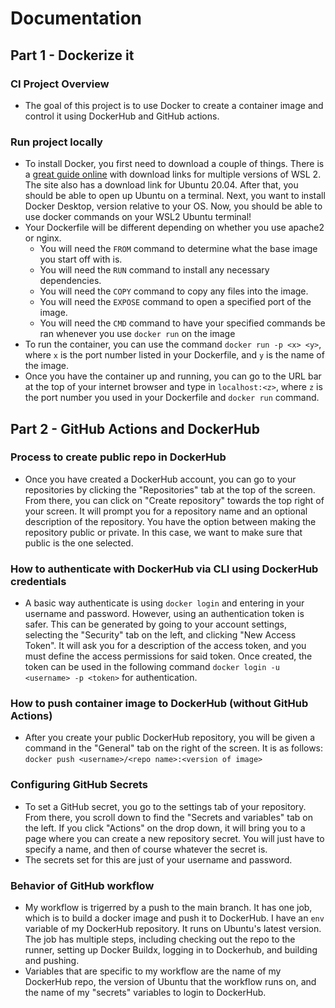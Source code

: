 # Documentation
## Part 1 - Dockerize it
### CI Project Overview
* The goal of this project is to use Docker to create a container image and control it using DockerHub and GitHub actions.
### Run project locally  
* To install Docker, you first need to download a couple of things. There is a [great guide online](https://www.omgubuntu.co.uk/how-to-install-wsl2-on-windows-10) with download links for multiple versions of WSL 2. The site also has a download link for Ubuntu 20.04. After that, you should be able to open up Ubuntu on a terminal. Next, you want to install Docker Desktop, version relative to your OS. Now, you should be able to use docker commands on your WSL2 Ubuntu terminal!
* Your Dockerfile will be different depending on whether you use apache2 or nginx.   
    * You will need the `FROM` command to determine what the base image you start off with is.  
    * You will need the `RUN` command to install any necessary dependencies.
    * You will need the `COPY` command to copy any files into the image.  
    * You will need the `EXPOSE` command to open a specified port of the image.  
    * You will need the `CMD` command to have your specified commands be ran whenever you use `docker run` on the image
* To run the container, you can use the command `docker run -p <x> <y>`, where `x` is the port number listed in your Dockerfile, and `y` is the name of the image.  
* Once you have the container up and running, you can go to the URL bar at the top of your internet browser and type in `localhost:<z>`, where `z` is the port number you used in your Dockerfile and `docker run` command.  
## Part 2 - GitHub Actions and DockerHub
### Process to create public repo in DockerHub
*  Once you have created a DockerHub account, you can go to your repositories by clicking the "Repositories" tab at the top of the screen. From there, you can click on "Create repository" towards the top right of your screen. It will prompt you for a repository name and an optional description of the repository. You have the option between making the repository public or private. In this case, we want to make sure that public is the one selected.
### How to authenticate with DockerHub via CLI using DockerHub credentials
* A basic way authenticate is using `docker login` and entering in your username and password. However, using an authentication token is safer. This can be generated by going to your account settings, selecting the "Security" tab on the left, and clicking "New Access Token". It will ask you for a description of the access token, and you must define the access permissions for said token. Once created, the token can be used in the following command `docker login -u <username> -p <token>` for authentication.  
### How to push container image to DockerHub (without GitHub Actions)  
*  After you create your public DockerHub repository, you will be given a command in the "General" tab on the right of the screen. It is as follows: `docker push <username>/<repo name>:<version of image>`
### Configuring GitHub Secrets
* To set a GitHub secret, you go to the settings tab of your repository. From there, you scroll down to find the "Secrets and variables" tab on the left. If you click "Actions" on the drop down, it will bring you to a page where you can create a new repository secret. You will just have to specify a name, and then of course whatever the secret is.
* The secrets set for this are just of your username and password. 
### Behavior of GitHub workflow
* My workflow is trigerred by a push to the main branch. It has one job, which is to build a docker image and push it to DockerHub. I have an `env` variable of my DockerHub repository. It runs on Ubuntu's latest version. The job has multiple steps, including checking out the repo to the runner, setting up Docker Buildx, logging in to Dockerhub, and building and pushing.
* Variables that are specific to my workflow are the name of my DockerHub repo, the version of Ubuntu that the workflow runs on, and the name of my "secrets" variables to login to DockerHub.
